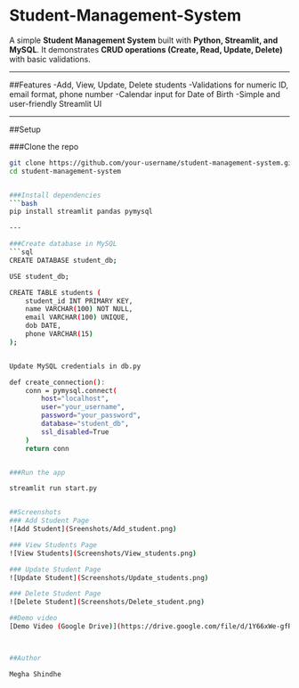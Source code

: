 # Student-Management-System
A simple **Student Management System** built with **Python, Streamlit, and MySQL**.
It demonstrates **CRUD operations (Create, Read, Update, Delete)** with basic validations.

---

##Features
-Add, View, Update, Delete students
-Validations for numeric ID, email format, phone number
-Calendar input for Date of Birth
-Simple and user-friendly Streamlit UI

---

##Setup

###Clone the repo
```bash
git clone https://github.com/your-username/student-management-system.git
cd student-management-system


###Install dependencies
```bash
pip install streamlit pandas pymysql

---

###Create database in MySQL
```sql
CREATE DATABASE student_db;

USE student_db;

CREATE TABLE students (
    student_id INT PRIMARY KEY,
    name VARCHAR(100) NOT NULL,
    email VARCHAR(100) UNIQUE,
    dob DATE,
    phone VARCHAR(15)
);


Update MySQL credentials in db.py

def create_connection():
    conn = pymysql.connect(
        host="localhost",
        user="your_username",
        password="your_password",
        database="student_db",
        ssl_disabled=True
    )
    return conn


###Run the app

streamlit run start.py


##Screenshots
### Add Student Page  
![Add Student](Sreenshots/Add_student.png)  

### View Students Page  
![View Students](Screenshots/View_students.png)  

### Update Student Page  
![Update Student](Screenshots/Update_students.png)  

### Delete Student Page  
![Delete Student](Screenshots/Delete_student.png) 

##Demo video
[Demo Video (Google Drive)](https://drive.google.com/file/d/1Y66xWe-gfRDPY1sgfoGi0Jims-dP1nDF/view?usp=sharing)



##Author

Megha Shindhe
    
